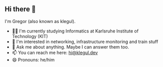 ## Hi there 👋

I'm Gregor (also known as klegul).

- 👨‍🎓 I'm currently studying Informatics at Karlsruhe Institute of Technology (KIT)
- 👀 I'm interested in networking, infrastructure monitoring and train stuff
- 💬 Ask me about anything. Maybe I can answer them too.
- 📫 You can reach me here: [hi@klegul.dev](mailto:hi@klegul.dev)
- 😄 Pronouns: he/him
